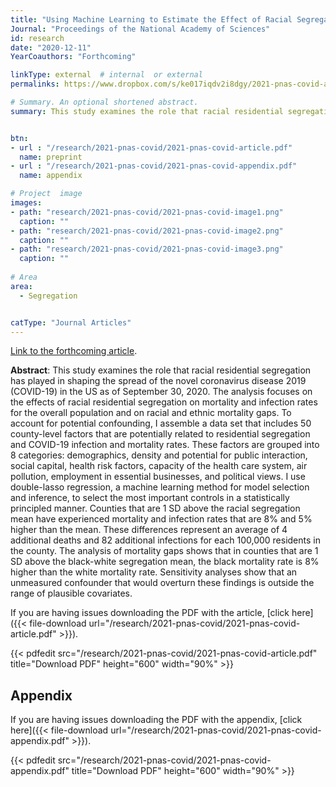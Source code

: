 ```yaml
---
title: "Using Machine Learning to Estimate the Effect of Racial Segregation on COVID-19 Mortality in the United States"
Journal: "Proceedings of the National Academy of Sciences"  
id: research
date: "2020-12-11"
YearCoauthors: "Forthcoming"

linkType: external  # internal  or external
permalinks: https://www.dropbox.com/s/ke017iqdv2i8dgy/2021-pnas-covid-article.pdf?raw=1

# Summary. An optional shortened abstract.
summary: This study examines the role that racial residential segregation has played in shaping the spread of the novel coronavirus disease 2019 (COVID-19) in the US as of September 30, 2020. The analysis focuses on the effects of racial residential segregation on mortality and infection rates for the overall population and on racial and ethnic mortality gaps. To account for potential confounding, I assemble a data set that includes 50 county-level factors that are potentially related to residential segregation and COVID-19 infection and mortality rates. These factors are grouped into 8 categories: demographics, density and potential for public interaction, social capital, health risk factors, capacity of the health care system, air pollution, employment in essential businesses, and political views. I use double-lasso regression, a machine learning method for model selection and inference, to select the most important controls in a statistically principled manner. Counties that are 1 SD above the racial segregation mean have experienced mortality and infection rates that are 8% and 5% higher than the mean. These differences represent an average of 4 additional deaths and 82 additional infections for each 100,000 residents in the county. The analysis of mortality gaps shows that in counties that are 1 SD above the black-white segregation mean, the black mortality rate  is 8% higher than the white mortality rate. Sensitivity analyses show that an unmeasured confounder that would overturn these findings is outside the range of plausible covariates.


btn: 
- url : "/research/2021-pnas-covid/2021-pnas-covid-article.pdf" 
  name: preprint
- url : "/research/2021-pnas-covid/2021-pnas-covid-appendix.pdf" 
  name: appendix

# Project  image 
images:
- path: "research/2021-pnas-covid/2021-pnas-covid-image1.png"
  caption: ""
- path: "research/2021-pnas-covid/2021-pnas-covid-image2.png"
  caption: ""  
- path: "research/2021-pnas-covid/2021-pnas-covid-image3.png"
  caption: ""
  
# Area
area: 
  - Segregation


catType: "Journal Articles"
---
```


[Link to the forthcoming article](https://www.dropbox.com/s/ke017iqdv2i8dgy/2021-pnas-covid-article.pdf?raw=1).


**Abstract**: This study examines the role that racial residential segregation has played in shaping the spread of the novel coronavirus disease 2019 (COVID-19) in the US as of September 30, 2020. The analysis focuses on the effects of racial residential segregation on mortality and infection rates for the overall population and on racial and ethnic mortality gaps. To account for potential confounding, I assemble a data set that includes 50 county-level factors that are potentially related to residential segregation and COVID-19 infection and mortality rates. These factors are grouped into 8 categories: demographics, density and potential for public interaction, social capital, health risk factors, capacity of the health care system, air pollution, employment in essential businesses, and political views. I use double-lasso regression, a machine learning method for model selection and inference, to select the most important controls in a statistically principled manner. Counties that are 1 SD above the racial segregation mean have experienced mortality and infection rates that are 8% and 5% higher than the mean. These differences represent an average of 4 additional deaths and 82 additional infections for each 100,000 residents in the county. The analysis of mortality gaps shows that in counties that are 1 SD above the black-white segregation mean, the black mortality rate is 8% higher than the white mortality rate. Sensitivity analyses show that an unmeasured confounder that would overturn these findings is outside the range of plausible covariates.



If you are having issues downloading the PDF with the article, [click here]({{< file-download url="/research/2021-pnas-covid/2021-pnas-covid-article.pdf" >}}).

{{< pdfedit src="/research/2021-pnas-covid/2021-pnas-covid-article.pdf" title="Download PDF" height="600" width="90%" >}}

## Appendix

If you are having issues downloading the PDF with the appendix, [click here]({{< file-download url="/research/2021-pnas-covid/2021-pnas-covid-appendix.pdf" >}}).

{{< pdfedit src="/research/2021-pnas-covid/2021-pnas-covid-appendix.pdf" title="Download PDF" height="600" width="90%" >}}


